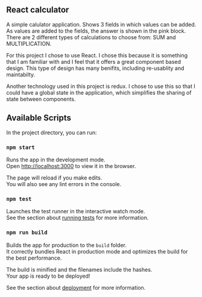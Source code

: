 ## React calculator
A simple calulator application. Shows 3 fields in which values can be added. As values are added to the fields, the answer is shown in the pink block.
There are 2 different types of calculations to choose from: SUM and MULTIPLICATION.

For this project I chose to use React. I chose this because it is something that I am familiar with and I feel that it offers a great component based design. This type of design has many benifits, including re-usablity and maintabilty.

Another technology used in this project is redux. I chose to use this so that I could have a global state in the application, which simplifies the sharing of state between components.

## Available Scripts

In the project directory, you can run:

### `npm start`

Runs the app in the development mode.<br>
Open [http://localhost:3000](http://localhost:3000) to view it in the browser.

The page will reload if you make edits.<br>
You will also see any lint errors in the console.

### `npm test`

Launches the test runner in the interactive watch mode.<br>
See the section about [running tests](https://facebook.github.io/create-react-app/docs/running-tests) for more information.

### `npm run build`

Builds the app for production to the `build` folder.<br>
It correctly bundles React in production mode and optimizes the build for the best performance.

The build is minified and the filenames include the hashes.<br>
Your app is ready to be deployed!

See the section about [deployment](https://facebook.github.io/create-react-app/docs/deployment) for more information.

